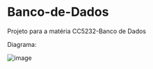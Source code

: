 # Banco-de-Dados
Projeto para a matéria CC5232-Banco de Dados

Diagrama:

![image](https://github.com/user-attachments/assets/4f52f13d-24f2-4646-bf5e-cd0cf051affa)
